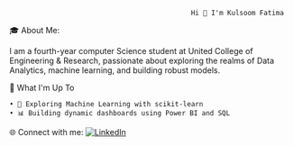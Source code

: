                                                  Hi 👋 I'm Kulsoom Fatima
🎓 About Me:

I am a fourth-year computer Science student at United College of Engineering & Research, passionate about exploring the realms of Data Analytics, machine learning, and building robust models.

🚀 What I'm Up To

	• 🤖 Exploring Machine Learning with scikit-learn
	• 📊 Building dynamic dashboards using Power BI and SQL

🌐 Connect with me:
 [![LinkedIn](https://img.shields.io/badge/-LinkedIn-blue?style=for-the-badge&logo=linkedin&logoColor=white)](https://linkedin.com/in/kulsoomfatima)


